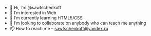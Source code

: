 - 👋 Hi, I’m @sawtschenkoff
- 👀 I’m interested in Web
- 🌱 I’m currently learning HTML5/CSS
- 💞️ I’m looking to collaborate on anybody who can teach me anything
- 📫 How to reach me – sawtschenkoff@yandex.ru

<!---
sawtschenkoff/sawtschenkoff is a ✨ special ✨ repository because its `README.md` (this file) appears on your GitHub profile.
You can click the Preview link to take a look at your changes.
--->
